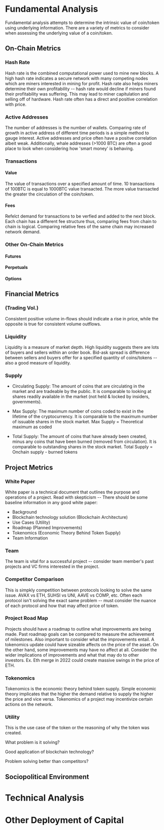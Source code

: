 # Fundamental Analysis
Fundamental analysis attempts to determine the intrinsic value of coin/token using underlying information. There are a variety of metrics to consider when assessing the underlying value of a coin/token.  
## On-Chain Metrics 
### Hash Rate
Hash rate is the combined computational power used to mine new blocks. A high hash rate indicates a secure network with many competing nodes which are miners interested in mining for profit.
Hash rate also helps miners determine their own profitability -- hash rate would decline if miners found their profitability was suffering. This may lead to miner capitulation and selling off of hardware.
Hash rate often has a direct and positive correlation with price. 
### Active Addresses
The number of addresses is the number of wallets. Comparing rate of growth in active address of different time periods is a simple method to gauge interest.
Active addresses and price often have a positve correlation albeit weak. Additionally, whale addresses (>1000 BTC) are often a good place to look when considering how 'smart money' is behaving. 
### Transactions

#### Value
The value of transactions over a specified amount of time. 10 transactions of 100BTC is equal to 1000BTC value transacted. The more value transacted the
greater the circulation of the coin/token.

#### Fees
Refelct demand for transactions to be verfied and added to the next block. 
Each chain has a different fee structure thus, comparing fees from chain to chain is logical.
Comparing relative fees of the same chain may increased network demand.

### Other On-Chain Metrics
#### Futures
#### Perpetuals
#### Options

## Financial Metrics 
###  (Trading Vol.)
Consistent positive volume in-flows should indicate a rise in price, 
while the opposite is true for consistent volume outflows. 

### Liquidity
Liquidity is a measure of market depth. High liquidity suggests there are lots of buyers and sellers within an order book. 
Bid-ask spread is difference between sellers and buyers offer for a specified quantity of coins/tokens -- also a good measure of liquidity. 

### Supply
- Circulating Supply: The amount of coins that are circulating in the market and are tradeable by the public. 
It is comparable to looking at shares readily available in the market (not held & locked by insiders, governments).

- Max Supply: The maximum number of coins coded to exist in the lifetime of the cryptocurrency. 
It is comparable to the maximum number of issuable shares in the stock market.
Max Supply = Theoretical maximum as coded

- Total Supply: The amount of coins that have already been created, minus any coins that have been burned (removed from circulation). 
It is comparable to outstanding shares in the stock market.
Total Supply = Onchain supply - burned tokens

## Project Metrics
### White Paper
White paper is a technical document that outlines the purpose and operations of a project. 
Read with skepticism -- There should be some baseline information in any good white paper:
- Background
- Blockchain technology solution (Blockchain Architecture)
- Use Cases (Utility)
- Roadmap (Planned Improvements)
- Tokenomics (Economic Theory Behind Token Supply)
- Team Information

### Team
The team is vital for a successful project -- consider team member's past projects and VC firms interested in the project. 

### Competitor Comparison
This is simpkly competition between protocols looking to solve the same issue. AVAX vs ETH, SUHSI vs UNI, AAVE vs COMP, etc.
Often each protocol isn't solving the exact same problem -- must consider the nuance of each protocol and how that may affect price of token. 

### Project Road Map
Projects should have a roadmap to outline what improvements are being made. Past roadmap goals can be compared to measure the achievement of milestones.
Also important to consider what the improvements entail. A tokenomics update could have sizeable affects on the price of the asset. 
On the other hand, some improvements may have no affect at all. Consider the wider implications of improvements and what that may do to other investors.
Ex. Eth merge in 2022 could create massive swings in the price of ETH.

### Tokenomics
Tokenomics is the economic theory behind token supply. Simple economic theory implicates that the higher the demand relative to supply the higher the price and vice versa.
Tokenomics of a project may incentivize certain actions on the network. 

### Utility 
This is the use case of the token or the reasoning of why the token was created. 

What problem is it solving?

Good application of blockchain technology?

Problem solving better than competitors?



## Sociopolitical Environment

# Technical Analysis

# Other Deployment of Capital
